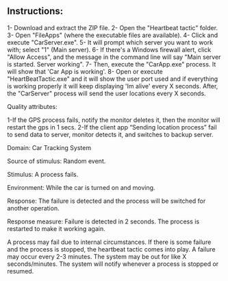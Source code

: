 Instructions:
-------------
1- Download and extract the ZIP file.
2- Open the "Heartbeat tactic" folder.
3- Open "FileApps" (where the executable files are available).
4- Click and execute "CarServer.exe".
5- It will prompt which server you want to work with; select "1" (Main server).
6- If there's a Windows firewall alert, click "Allow Access", and the message in the command line will say "Main server is started. Server working".
7- Then, execute the "CarApp.exe" process. It will show that 'Car App is working'.
8- Open or execute "HeartBeatTactic.exe" and it will show the user port used and if everything is working properly it will keep displaying 'Im alive' every X seconds. After, the "CarServer" process will send the user locations every X seconds.

Quality attributes:

1-If the GPS process  fails, notify the monitor deletes it, then the monitor will restart the gps in 1 secs.
2-If the client app “Sending location process” fail to send data to server, monitor  detects it, and switches to backup server.


Domain: Car Tracking System

Source of stimulus:
Random event.

Stimulus:
A process fails.

Environment:
While the car is turned on and moving.

Response:
The failure is detected and the process will be switched for another operation.

Response measure:
Failure is detected in 2 seconds. The process is restarted to make it working again.

A process may fail due to internal circumstances.
If there is some failure and the process is stopped, the heartbeat tactic comes into play.
A failure may occur every 2-3 minutes.
The system may be out for like X seconds/minutes.
The system will notify whenever a process is stopped or resumed.
